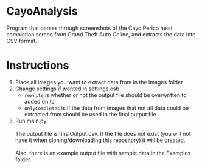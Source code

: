# CayoAnalysis
Program that parses through screenshots of the Cayo Perico heist completion screen from Grand Theft Auto Online, and extracts the data into CSV format.
# Instructions
1. Place all images you want to extract data from in the Images folder
1. Change settings if wanted in settings.csb
    + `rewrite` is whether or not the output file should be overwritten to added on to
    + `onlyCompletes` is if the data from images that not all data could be extracted from should be used in the final output file
1. Run main.py
<br /> <br />
The output file is finalOutput.csv. If the file does not exist (you will not have it when cloning/downloading this repository) it will be created.
<br /> <br />
Also, there is an example output file with sample data in the Examples folder.